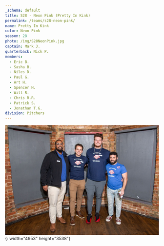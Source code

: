 ```yaml
---
_schema: default
title: S28 - Neon Pink (Pretty In Kink)
permalink: /teams/s28-neon-pink/
name: Pretty In Kink
color: Neon Pink
season: 28
photo: /img/S28NeonPink.jpg
captain: Mark J.
quarterback: Nick P.
members:
  - Eric B.
  - Sasha B.
  - Niles D.
  - Paul G.
  - Art H.
  - Spencer H.
  - Will R.
  - Chris R.R.
  - Patrick S.
  - Jonathan T.G.
division: Pitchers
---
```

![](/img/da2-7066.jpg){: width="4953" height="3538"}